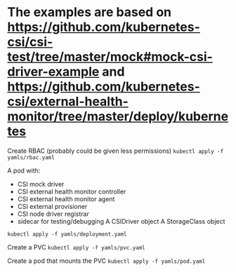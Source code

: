 # The examples are based on https://github.com/kubernetes-csi/csi-test/tree/master/mock#mock-csi-driver-example and https://github.com/kubernetes-csi/external-health-monitor/tree/master/deploy/kubernetes

Create RBAC (probably could be given less permissions)
`kubectl apply -f yamls/rbac.yaml`

A pod with:
- CSI mock driver
- CSI external health monitor controller
- CSI external health monitor agent
- CSI external provisioner
- CSI node driver registrar
- sidecar for testing/debugging
A CSIDriver object
A StorageClass object

`kubectl apply -f yamls/deployment.yaml`

Create a PVC
`kubectl apply -f yamls/pvc.yaml`

Create a pod that mounts the PVC
`kubectl apply -f yamls/pod.yaml`

